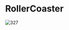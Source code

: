 # RollerCoaster

![327](https://github.com/user-attachments/assets/4b802697-25b2-4dfa-89e0-8ef61c55834c)
